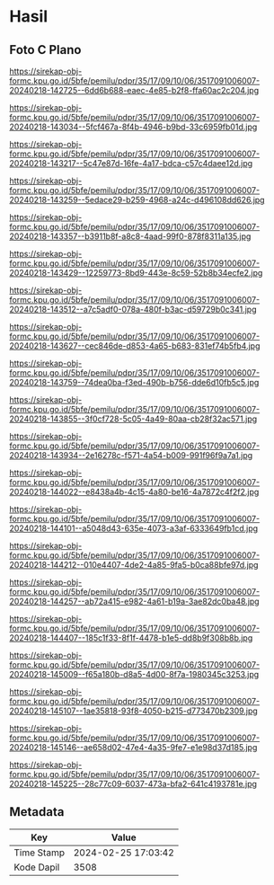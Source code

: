 # Hasil

## Foto C Plano

https://sirekap-obj-formc.kpu.go.id/5bfe/pemilu/pdpr/35/17/09/10/06/3517091006007-20240218-142725--6dd6b688-eaec-4e85-b2f8-ffa60ac2c204.jpg

https://sirekap-obj-formc.kpu.go.id/5bfe/pemilu/pdpr/35/17/09/10/06/3517091006007-20240218-143034--5fcf467a-8f4b-4946-b9bd-33c6959fb01d.jpg

https://sirekap-obj-formc.kpu.go.id/5bfe/pemilu/pdpr/35/17/09/10/06/3517091006007-20240218-143217--5c47e87d-16fe-4a17-bdca-c57c4daee12d.jpg

https://sirekap-obj-formc.kpu.go.id/5bfe/pemilu/pdpr/35/17/09/10/06/3517091006007-20240218-143259--5edace29-b259-4968-a24c-d496108dd626.jpg

https://sirekap-obj-formc.kpu.go.id/5bfe/pemilu/pdpr/35/17/09/10/06/3517091006007-20240218-143357--b3911b8f-a8c8-4aad-99f0-878f8311a135.jpg

https://sirekap-obj-formc.kpu.go.id/5bfe/pemilu/pdpr/35/17/09/10/06/3517091006007-20240218-143429--12259773-8bd9-443e-8c59-52b8b34ecfe2.jpg

https://sirekap-obj-formc.kpu.go.id/5bfe/pemilu/pdpr/35/17/09/10/06/3517091006007-20240218-143512--a7c5adf0-078a-480f-b3ac-d59729b0c341.jpg

https://sirekap-obj-formc.kpu.go.id/5bfe/pemilu/pdpr/35/17/09/10/06/3517091006007-20240218-143627--cec846de-d853-4a65-b683-831ef74b5fb4.jpg

https://sirekap-obj-formc.kpu.go.id/5bfe/pemilu/pdpr/35/17/09/10/06/3517091006007-20240218-143759--74dea0ba-f3ed-490b-b756-dde6d10fb5c5.jpg

https://sirekap-obj-formc.kpu.go.id/5bfe/pemilu/pdpr/35/17/09/10/06/3517091006007-20240218-143855--3f0cf728-5c05-4a49-80aa-cb28f32ac571.jpg

https://sirekap-obj-formc.kpu.go.id/5bfe/pemilu/pdpr/35/17/09/10/06/3517091006007-20240218-143934--2e16278c-f571-4a54-b009-991f96f9a7a1.jpg

https://sirekap-obj-formc.kpu.go.id/5bfe/pemilu/pdpr/35/17/09/10/06/3517091006007-20240218-144022--e8438a4b-4c15-4a80-be16-4a7872c4f2f2.jpg

https://sirekap-obj-formc.kpu.go.id/5bfe/pemilu/pdpr/35/17/09/10/06/3517091006007-20240218-144101--a5048d43-635e-4073-a3af-6333649fb1cd.jpg

https://sirekap-obj-formc.kpu.go.id/5bfe/pemilu/pdpr/35/17/09/10/06/3517091006007-20240218-144212--010e4407-4de2-4a85-9fa5-b0ca88bfe97d.jpg

https://sirekap-obj-formc.kpu.go.id/5bfe/pemilu/pdpr/35/17/09/10/06/3517091006007-20240218-144257--ab72a415-e982-4a61-b19a-3ae82dc0ba48.jpg

https://sirekap-obj-formc.kpu.go.id/5bfe/pemilu/pdpr/35/17/09/10/06/3517091006007-20240218-144407--185c1f33-8f1f-4478-b1e5-dd8b9f308b8b.jpg

https://sirekap-obj-formc.kpu.go.id/5bfe/pemilu/pdpr/35/17/09/10/06/3517091006007-20240218-145009--f65a180b-d8a5-4d00-8f7a-1980345c3253.jpg

https://sirekap-obj-formc.kpu.go.id/5bfe/pemilu/pdpr/35/17/09/10/06/3517091006007-20240218-145107--1ae35818-93f8-4050-b215-d773470b2309.jpg

https://sirekap-obj-formc.kpu.go.id/5bfe/pemilu/pdpr/35/17/09/10/06/3517091006007-20240218-145146--ae658d02-47e4-4a35-9fe7-e1e98d37d185.jpg

https://sirekap-obj-formc.kpu.go.id/5bfe/pemilu/pdpr/35/17/09/10/06/3517091006007-20240218-145225--28c77c09-6037-473a-bfa2-641c4193781e.jpg


## Metadata

| Key        | Value               |
| ---------- | ------------------- |
| Time Stamp | 2024-02-25 17:03:42 |
| Kode Dapil | 3508                |



